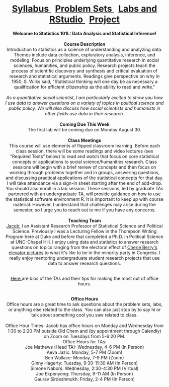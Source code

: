 <header>
  <h1> <a href="Syllabus.html"> Syllabus </a>&nbsp; <a href="ProblemSets.html"> Problem Sets </a> &nbsp; <a href="LabsRStudio.html">Labs and RStudio </a> &nbsp; <a href="Project.html"> Project</a> </h1>
  <nav>
 <header>
   <b>Welcome to Statistics 101L: Data Analysis and Statistical Inference!</b>
   <br><br>
   <b> Course Description</b>
    <br> 
Introduction to statistics as a science of understanding and analyzing data. Themes include data collection, exploratory analysis, inference, and modeling. Focus on       principles underlying quantitative research in social sciences, humanities, and public policy. Research projects teach the process of scientific discovery and synthesis and critical evaluation of research and statistical arguments. Readings give perspective on why in 1950, S. Wilks said, "Statistical thinking will one day be as necessary a        qualification  for efficient citizenship as the ability to read and write." 
  <br><br>
  <i>As a quantitative social scientist, I am particularly excited to show you how I use data to answer questions on a variety of topics in political science and public policy. We will also discuss how social scientists and humanists in other fields use data in their research.</i>
   <br><br>
   <b> Coming Due This Week</b> <br>
The first lab will be coming due on Monday August 30.
<br><br>
   <b> Class Meetings </b><br>
This course will use elements of flipped classroom learning. Before each class session, there will be some readings and video lectures (see “Required Texts” below) to read and watch that focus on core statistical concepts or applications to social science/humanities research. Class sessions will begin with a brief review of concepts and then focus on working through problems together and in groups, answering questions, and discussing practical applications of the statistical concepts for that day. I will take attendance via a sign-in sheet starting after the end of add-drop. You should also enroll in a lab session. These sessions, led by graduate TAs partnered with an undergraduate TA, will provide guidance on how to use the statistical software environment R. It is important to keep up with course material. However, I understand that challenges may arise during the semester, so I urge you to reach out to me if you have any concerns.
   <br><br>
   <b> Teaching Team</b>
   <br>
   <a href="https://jacobfhsmith.github.io">Jacob:</a> I an Assistant Research Professor of Statistical Science and Political Science. Previously I was a Lecturing Fellow in the Thompson Writing Program here at Duke and before that completed a Ph.D. in Political Science at UNC-Chapel Hill. I enjoy using data and statistics to answer research questions on topics ranging from the electoral effect of <a href="https://libkey.io/libraries/229/articles/56283884/full-text-file?utm_source=api_871"> Cherie Berry's elevator pictures</a> to what it's like to be in the minority party in Congress. I really enjoy mentoring undergraduate student research projects that use data to answer research questions. <br> <br>
 
   <a href="https://github.com/jacobfhsmith/STA101-Fall-2021/blob/main/Meet%20the%20TAs.docx?raw=true"> Here </a> are bios of the TAs and their tips for making the most out of office hours. <br><br>
   
   <b>Office Hours</b> <br>
   Office hours are a great time to ask questions about the problem sets, labs, or anything else related to the class. You can also just stop by to say hi or talk about something cool you saw related to class. <br> <br>
   Office Hour Times: Jacob has office hours on Monday and Wednesday from 1:30 to 2:20 PM outside Old Chem and (by appointment through Calendly) on Zoom on Tuesdays from 5-6:20 PM.  <br>
   Office Hours for TAs: <br>
   Joe Mathews (Head TA): Wednesday, 4-6 PM (In Person) <br>
   Aeva Jazic: Monday, 5-7 PM (Zoom)  <br>
   Ben Wallace: Monday, 7-9 PM (Zoom)  <br>
   Ginny Hagerty: Tuesday, 9:30-11:30 AM (In Person) <br>
   Simone Nabors: Wednesday, 2:30-4:30 PM (Virtual) <br>
   Joe Ekpenyong: Thursday, 9-11 AM (In Person) <br>
   Gaurav Sirdeshmukh: Friday, 2-4 PM (In Person) <br>
   <br><br>
